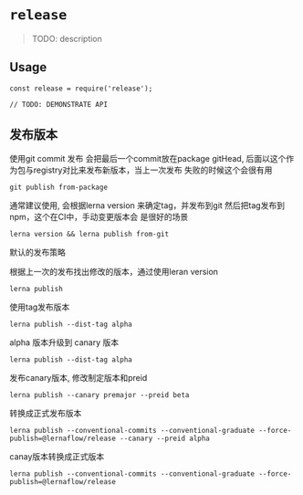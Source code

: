 # `release`

> TODO: description

## Usage

```
const release = require('release');

// TODO: DEMONSTRATE API
```


## 发布版本

使用git commit 发布
会把最后一个commit放在package gitHead, 后面以这个作为包与registry对比来发布新版本，当上一次发布
失败的时候这个会很有用
```
git publish from-package 
```

通常建议使用, 会根据lerna version 来确定tag，并发布到git 然后把tag发布到npm，这个在CI中，手动变更版本会
是很好的场景
```
lerna version && lerna publish from-git 
```


默认的发布策略

根据上一次的发布找出修改的版本，通过使用leran version

```
lerna publish
```

使用tag发布版本

```
lerna publish --dist-tag alpha
```

alpha 版本升级到 canary 版本

```
lerna publish --dist-tag alpha
```

发布canary版本, 修改制定版本和preid
```
lerna publish --canary premajor --preid beta
```

转换成正式发布版本
```
lerna publish --conventional-commits --conventional-graduate --force-publish=@lernaflow/release --canary --preid alpha
```

canay版本转换成正式版本
```
lerna publish --conventional-commits --conventional-graduate --force-publish=@lernaflow/release
```


